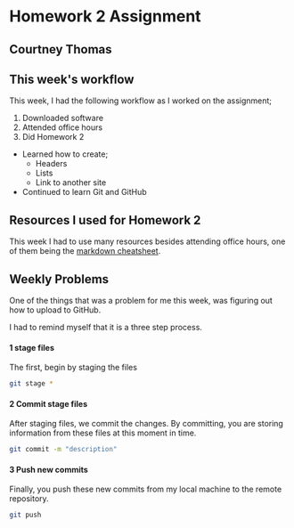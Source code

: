 # Homework 2 Assignment

## Courtney Thomas

## This week's workflow

This week, I had the following workflow as I worked on the assignment;

1. Downloaded software
2. Attended office hours
3. Did Homework 2
  - Learned how to create;
    - Headers
    - Lists
    - Link to another site
  - Continued to learn Git and GitHub

## Resources I used for Homework 2

This week I had to use many resources besides attending office hours, one of them being the [markdown cheatsheet](https://github.com/adam-p/markdown-here/wiki/Markdown-Cheatsheet).

## Weekly Problems

One of the things that was a problem for me this week, was figuring out how to upload to GitHub.

I had to remind myself that it is a three step process.

#### 1 stage files

The first, begin by staging the files

```bash
git stage *
```

#### 2 Commit stage files

After staging files, we commit the changes. By committing, you are storing information from these files at this moment in time.

```bash
git commit -m "description"
```

#### 3 Push new commits

Finally, you push these new commits from my local machine to the remote repository.

```bash
git push
```
